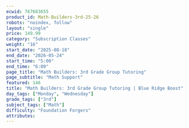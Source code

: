 ```yaml
---
ecwid: 767683655
product_id: Math-Builders-3rd-25-26
robots: "noindex, follow"
layout: "single"
price: 149.99
category: "Subscription Classes"
weight: "16"
start_date: "2025-08-18"
end_date: "2026-05-24"
start_time: "5:00"
end_time: "6:00"
page_title: "Math Builders: 3rd Grade Group Tutoring"
page_subtitle: "Math Support"
featured: 146
title: "Math Builders: 3rd Grade Group Tutoring | Blue Ridge Boost"
day_tags: ["Monday", "Wednesday"]
grade_tags: ["3rd"]
subject_tags: ["Math"]
difficulty: "Foundation Forgers"
attributes:
---
```


